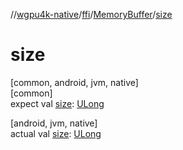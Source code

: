 //[wgpu4k-native](../../../index.md)/[ffi](../index.md)/[MemoryBuffer](index.md)/[size](size.md)

# size

[common, android, jvm, native]\
[common]\
expect val [size](size.md): [ULong](https://kotlinlang.org/api/core/kotlin-stdlib/kotlin/-u-long/index.html)

[android, jvm, native]\
actual val [size](size.md): [ULong](https://kotlinlang.org/api/core/kotlin-stdlib/kotlin/-u-long/index.html)